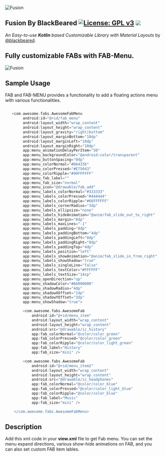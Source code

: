 ![Fusion](https://github.com/blackbeared/fusion/blob/master/logo.png)

## Fusion By BlackBeared  [![License: GPL v3](https://img.shields.io/badge/License-GPL%20v3-blue.svg)](https://www.gnu.org/licenses/gpl-3.0) [![](https://jitpack.io/v/blackbeared/fusion.svg)](https://jitpack.io/#blackbeared/fusion)

_An Easy-to-use **Kotlin** based Customizable Library with Material Layouts_ by [@blackbeared](http://www.linkedin.com/er-sandip-savaliya).

##  Fully customizable FABs with FAB-Menu.

![Fusion](https://github.com/blackbeared/fusion/blob/master/fab_menu.gif)

## Sample Usage
FAB and FAB-MENU provides a functionality to add a floating actions menu with various functionalities.


```gradle

   <com.awesome.fabs.AwesomeFabMenu
        android:id="@+id/fab_menu"
        android:layout_width="wrap_content"
        android:layout_height="wrap_content"
        android:layout_gravity="right|bottom"
        android:layout_marginBottom="10dp"
        android:layout_marginLeft="10dp"
        android:layout_marginRight="10dp"
        app:menu_animationDelayPerItem="50"
        app:menu_backgroundColor="@android:color/transparent"
        app:menu_buttonSpacing="0dp"
        app:menu_colorNormal="#DA4336"
        app:menu_colorPressed="#E75043"
        app:menu_colorRipple="#99FFFFFF"
        app:menu_fab_label=""
        app:menu_fab_size="normal"
        app:menu_icon="@drawable/fab_add"
        app:menu_labels_colorNormal="#333333"
        app:menu_labels_colorPressed="#444444"
        app:menu_labels_colorRipple="#66FFFFFF"
        app:menu_labels_cornerRadius="3dp"
        app:menu_labels_ellipsize="none"
        app:menu_labels_hideAnimation="@anim/fab_slide_out_to_right"
        app:menu_labels_margin="0dp"
        app:menu_labels_maxLines="-1"
        app:menu_labels_padding="8dp"
        app:menu_labels_paddingBottom="4dp"
        app:menu_labels_paddingLeft="8dp"
        app:menu_labels_paddingRight="8dp"
        app:menu_labels_paddingTop="4dp"
        app:menu_labels_position="left"
        app:menu_labels_showAnimation="@anim/fab_slide_in_from_right"
        app:menu_labels_showShadow="true"
        app:menu_labels_singleLine="false"
        app:menu_labels_textColor="#FFFFFF"
        app:menu_labels_textSize="14sp"
        app:menu_openDirection="up"
        app:menu_shadowColor="#66000000"
        app:menu_shadowRadius="4dp"
        app:menu_shadowXOffset="1dp"
        app:menu_shadowYOffset="3dp"
        app:menu_showShadow="true">

        <com.awesome.fabs.AwesomeFab
            android:id="@+id/menu_item"
            android:layout_width="wrap_content"
            android:layout_height="wrap_content"
            android:src="@drawable/ic_history"
            app:fab_colorNormal="@color/color_green"
            app:fab_colorPressed="@color/color_green"
            app:fab_colorRipple="@color/color_light_green"
            app:fab_label="History"
            app:fab_size="mini" />

        <com.awesome.fabs.AwesomeFab
            android:id="@+id/menu_item2"
            android:layout_width="wrap_content"
            android:layout_height="wrap_content"
            android:src="@drawable/ic_headphones"
            app:fab_colorNormal="@color/color_blue"
            app:fab_colorPressed="@color/color_light_blue"
            app:fab_colorRipple="@color/color_blue"
            app:fab_label="Music"
            app:fab_size="mini" />

    </com.awesome.fabs.AwesomeFabMenu>
```

## Description

Add this xml code in your **view.xml** file to get Fab menu. You can set the menu expand directions, various show-hide animations on FAB, and you can also set custom FAB item lables.
